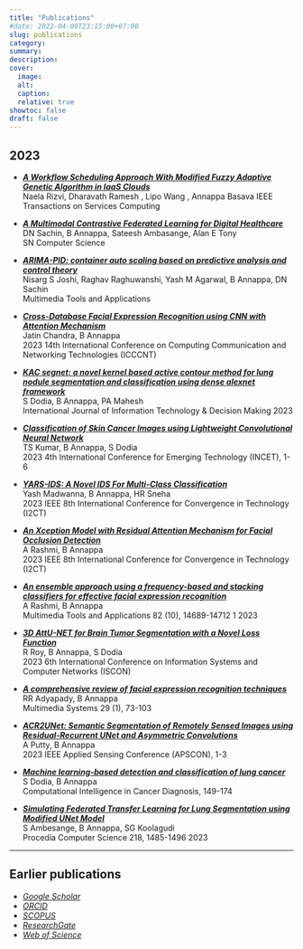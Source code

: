 ```yaml
---
title: "Publications"
#date: 2022-04-09T23:15:00+07:00
slug: publications
category:
summary:
description: 
cover:
  image:
  alt:
  caption: 
  relative: true
showtoc: false
draft: false
---
```

**2023**
---
- [***A Workflow Scheduling Approach With Modified Fuzzy Adaptive Genetic Algorithm in IaaS Clouds***](https://ieeexplore.ieee.org/document/9772303)  
Naela Rizvi, Dharavath Ramesh , Lipo Wang , Annappa Basava
IEEE Transactions on Services Computing
- [***A Multimodal Contrastive Federated Learning for Digital Healthcare***](https://link.springer.com/article/10.1007/s42979-023-02124-1)  
DN Sachin, B Annappa, Sateesh Ambasange, Alan E Tony   
SN Computer Science
- [***ARIMA-PID: container auto scaling based on predictive analysis and control theory***](https://link.springer.com/article/10.1007/s11042-023-16587-0)  
Nisarg S Joshi, Raghav Raghuwanshi, Yash M Agarwal, B Annappa, DN Sachin   
Multimedia Tools and Applications
- [***Cross-Database Facial Expression Recognition using CNN with Attention Mechanism***](https://ieeexplore.ieee.org/abstract/document/10308238)  
Jatin Chandra, B Annappa   
2023 14th International Conference on Computing Communication and Networking Technologies (ICCCNT)
- [***KAC segnet: a novel kernel based active contour method for lung nodule segmentation and classification using dense alexnet framework***](https://www.worldscientific.com/doi/abs/10.1142/S0219622023500700)  
S Dodia, B Annappa, PA Mahesh   
International Journal of Information Technology & Decision Making		2023

- [***Classification of Skin Cancer Images using Lightweight Convolutional Neural Network***](https://ieeexplore.ieee.org/abstract/document/10170637/)   
TS Kumar, B Annappa, S Dodia  
2023 4th International Conference for Emerging Technology (INCET), 1-6

- [***YARS-IDS: A Novel IDS For Multi-Class Classification***](https://ieeexplore.ieee.org/abstract/document/10126301/)  
Yash Madwanna, B Annappa, HR Sneha  
2023 IEEE 8th International Conference for Convergence in Technology (I2CT)

- [***An Xception Model with Residual Attention Mechanism for Facial Occlusion Detection***](https://ieeexplore.ieee.org/abstract/document/10126182/)  
A Rashmi, B Annappa   
2023 IEEE 8th International Conference for Convergence in Technology (I2CT)

- [***An ensemble approach using a frequency-based and stacking classifiers for effective facial expression recognition***](https://link.springer.com/article/10.1007/s11042-022-13940-7)  
A Rashmi, B Annappa \
Multimedia Tools and Applications 82 (10), 14689-14712	1	2023

- [***3D AttU-NET for Brain Tumor Segmentation with a Novel Loss Function***](https://ieeexplore.ieee.org/abstract/document/10112146/)  
R Roy, B Annappa, S Dodia  
2023 6th International Conference on Information Systems and Computer Networks (ISCON)

- [***A comprehensive review of facial expression recognition techniques***](https://link.springer.com/article/10.1007/s00530-022-00984-w)  \
RR Adyapady, B Annappa  \
Multimedia Systems 29 (1), 73-103

- [***ACR2UNet: Semantic Segmentation of Remotely Sensed Images using Residual-Recurrent UNet and Asymmetric Convolutions***](https://ieeexplore.ieee.org/abstract/document/10101256/)  
A Putty, B Annappa  
2023 IEEE Applied Sensing Conference (APSCON), 1-3

- [***Machine learning-based detection and classification of lung cancer***](https://www.sciencedirect.com/science/article/pii/B978032385240100002X)  
S Dodia, B Annappa  
Computational Intelligence in Cancer Diagnosis, 149-174

- [***Simulating Federated Transfer Learning for Lung Segmentation using Modified UNet Model***](https://www.sciencedirect.com/science/article/pii/S1877050923001278)  
S Ambesange, B Annappa, SG Koolagudi  
Procedia Computer Science 218, 1485-1496 2023


---
**Earlier publications**
---

- [*Google Scholar*](https://scholar.google.co.in/citations?user=X6XzPxYAAAAJ&hl=en)
- [*ORCID*](https://orcid.org/0000-0002-4049-3677)
- [*SCOPUS*](https://www.scopus.com/authid/detail.uri?authorId=35179174200)
- [*ResearchGate*](https://www.researchgate.net/profile/Annappa-Basava)
- [*Web of Science*](http://www.researcherid.com/rid/P-3077-2014)
